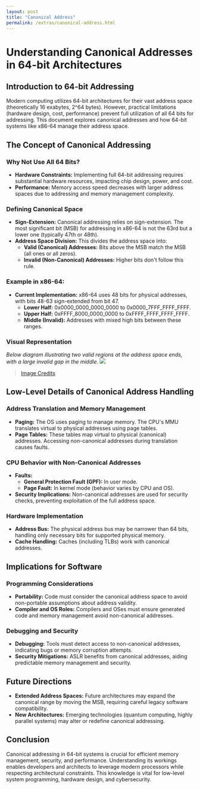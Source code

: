 ```yaml
---
layout: post
title: "Canonical Address"
permalink: /extras/canonical-address.html
---
```


# Understanding Canonical Addresses in 64-bit Architectures

## Introduction to 64-bit Addressing

Modern computing utilizes 64-bit architectures for their vast address space (theoretically 16 exabytes, 2^64 bytes). However, practical limitations (hardware design, cost, performance) prevent full utilization of all 64 bits for addressing. This document explores canonical addresses and how 64-bit systems like x86-64 manage their address space.

## The Concept of Canonical Addressing

### Why Not Use All 64 Bits?

* **Hardware Constraints:** Implementing full 64-bit addressing requires substantial hardware resources, impacting chip design, power, and cost.
* **Performance:** Memory access speed decreases with larger address spaces due to addressing and memory management complexity.

### Defining Canonical Space

* **Sign-Extension:** Canonical addressing relies on sign-extension. The most significant bit (MSB) for addressing in x86-64 is not the 63rd but a lower one (typically 47th or 48th).
* **Address Space Division:** This divides the address space into:
    * **Valid (Canonical) Addresses:** Bits above the MSB match the MSB (all ones or all zeros).
    * **Invalid (Non-Canonical) Addresses:** Higher bits don't follow this rule.

### Example in x86-64:

* **Current Implementation:** x86-64 uses 48 bits for physical addresses, with bits 48-63 sign-extended from bit 47.
    * **Lower Half:** 0x0000_0000_0000_0000 to 0x0000_7FFF_FFFF_FFFF.
    * **Upper Half:** 0xFFFF_8000_0000_0000 to 0xFFFF_FFFF_FFFF_FFFF.
    * **Middle (Invalid):** Addresses with mixed high bits between these ranges.

### Visual Representation

*Below diagram illustrating two valid regions at the address space ends, with a large invalid gap in the middle.*
![](https://bottomupcs.com/chapter05/figures/canonical.svg)
> [Image Credits](https://bottomupcs.com/ch06s02.html#canonical_address)
## Low-Level Details of Canonical Address Handling

### Address Translation and Memory Management

* **Paging:** The OS uses paging to manage memory. The CPU's MMU translates virtual to physical addresses using page tables.
* **Page Tables:** These tables map virtual to physical (canonical) addresses. Accessing non-canonical addresses during translation causes faults.

### CPU Behavior with Non-Canonical Addresses

* **Faults:**
    * **General Protection Fault (GPF):** In user mode.
    * **Page Fault:** In kernel mode (behavior varies by CPU and OS).
* **Security Implications:** Non-canonical addresses are used for security checks, preventing exploitation of the full address space.

### Hardware Implementation

* **Address Bus:** The physical address bus may be narrower than 64 bits, handling only necessary bits for supported physical memory.
* **Cache Handling:** Caches (including TLBs) work with canonical addresses.

## Implications for Software

### Programming Considerations

* **Portability:** Code must consider the canonical address space to avoid non-portable assumptions about address validity.
* **Compiler and OS Roles:** Compilers and OSes must ensure generated code and memory management avoid non-canonical addresses.

### Debugging and Security

* **Debugging:** Tools must detect access to non-canonical addresses, indicating bugs or memory corruption attempts.
* **Security Mitigations:** ASLR benefits from canonical addresses, aiding predictable memory management and security.

## Future Directions

* **Extended Address Spaces:**  Future architectures may expand the canonical range by moving the MSB, requiring careful legacy software compatibility.
* **New Architectures:** Emerging technologies (quantum computing, highly parallel systems) may alter or redefine canonical addressing.

## Conclusion

Canonical addressing in 64-bit systems is crucial for efficient memory management, security, and performance. Understanding its workings enables developers and architects to leverage modern processors while respecting architectural constraints. This knowledge is vital for low-level system programming, hardware design, and cybersecurity.